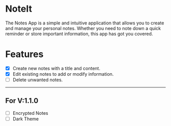 # NoteIt

The Notes App is a simple and intuitive application that allows you to create and manage your personal notes. 
Whether you need to note down a quick reminder or store important information, this app has got you covered.

# Features

- [X] Create new notes with a title and content.
- [X] Edit existing notes to add or modify information.
- [ ] Delete unwanted notes.
----------------------------------------
## For V:1.1.0
- [ ] Encrypted Notes
- [ ] Dark Theme
